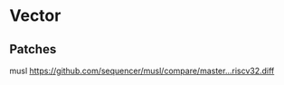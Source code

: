 # Vector

## Patches
<!-- BEGIN-PATCH -->
musl https://github.com/sequencer/musl/compare/master...riscv32.diff
<!-- END-PATCH -->
